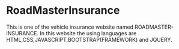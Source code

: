 # RoadMasterInsurance
This is one of the vehicle insurance website named ROADMASTER-INSURANCE. In this website the using languages are HTML,CSS,JAVASCRIPT,BOOTSTRAP(FRAMEWORK)  and JQUERY. 
